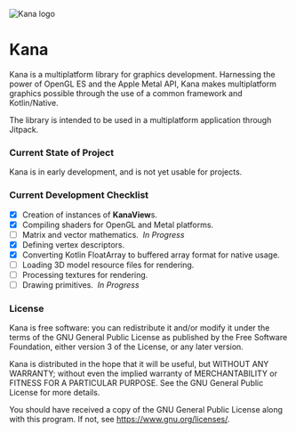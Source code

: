 ![Kana logo](https://www.github.com/JackRichard889/KonanGraphicsLanguage/blob/main/kana.png?raw=true)

# Kana

Kana is a multiplatform library for graphics development. Harnessing the power of OpenGL ES and the Apple Metal API, Kana makes multiplatform graphics possible through the use of a common framework and Kotlin/Native.

The library is intended to be used in a multiplatform application through Jitpack.

### Current State of Project

Kana is in early development, and is not yet usable for projects.

### Current Development Checklist

- [X] Creation of instances of **KanaView**s.
- [X] Compiling shaders for OpenGL and Metal platforms.
- [ ] Matrix and vector mathematics.&nbsp;&nbsp;*In Progress*
- [X] Defining vertex descriptors.
- [X] Converting Kotlin FloatArray to buffered array format for native usage.
- [ ] Loading 3D model resource files for rendering.
- [ ] Processing textures for rendering.
- [ ] Drawing primitives.&nbsp;&nbsp;*In Progress*

### License

Kana is free software: you can redistribute it and/or modify it under the terms of the GNU General Public License as published by the Free Software Foundation, either version 3 of the License, or any later version.

Kana is distributed in the hope that it will be useful, but WITHOUT ANY WARRANTY; without even the implied warranty of MERCHANTABILITY or FITNESS FOR A PARTICULAR PURPOSE. See the GNU General Public License for more details.

You should have received a copy of the GNU General Public License along with this program. If not, see <https://www.gnu.org/licenses/>.
